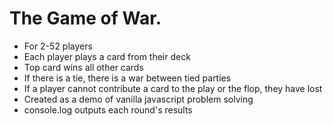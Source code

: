 The Game of War.
==============================
- For 2-52 players
- Each player plays a card from their deck
- Top card wins all other cards
- If there is a tie, there is a war between tied parties
- If a player cannot contribute a card to the play or the flop, they have lost
- Created as a demo of vanilla javascript problem solving
- console.log outputs each round's results
